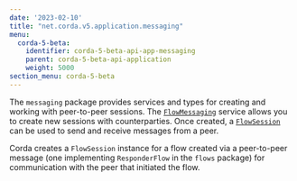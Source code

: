 ```yaml
---
date: '2023-02-10'
title: "net.corda.v5.application.messaging"
menu:
  corda-5-beta:
    identifier: corda-5-beta-api-app-messaging
    parent: corda-5-beta-api-application
    weight: 5000
section_menu: corda-5-beta
---
```


The `messaging` package provides services and types for creating and working with peer-to-peer sessions. The <a href="../../../../../../api-ref/corda/5.0-beta/kotlin/application/net.corda.v5.application.messaging/-flow-messaging/index.html" target="_blank">`FlowMessaging`</a> service allows you to create new sessions with counterparties. Once created, a <a href="../../../../../../api-ref/corda/5.0-beta/kotlin/application/net.corda.v5.application.messaging/-flow-session/index.html" target="_blank">`FlowSession`</a> can be used to send and receive messages from a peer.

Corda creates a `FlowSession` instance for a flow created via a peer-to-peer message (one implementing `ResponderFlow` in the `flows` package) for communication with the peer that initiated the flow.